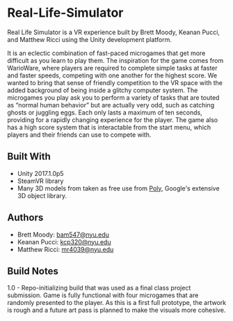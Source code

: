 # Real-Life-Simulator
Real Life Simulator is a VR experience built by Brett Moody, Keanan Pucci, and Matthew Ricci using the Unity development platform.

It is an eclectic combination of fast-paced microgames that get more difficult as you learn to play them. The inspiration for the game comes from WarioWare, where players are required to complete simple tasks at faster and faster speeds, competing with one another for the highest score. We wanted to bring that sense of friendly competition to the VR space with the added background of being inside a glitchy computer system. The microgames you play ask you to perform a variety of tasks that are touted as “normal human behavior” but are actually very odd, such as catching ghosts or juggling eggs. Each only lasts a maximum of ten seconds, providing for a rapidly changing experience for the player. The game also has a high score system that is interactable from the start menu, which players and their friends can use to compete with.

## Built With
* Unity 2017.1.0p5
* SteamVR library
* Many 3D models from taken as free use from [Poly](https://poly.google.com/), Google's extensive 3D object library.

## Authors
* Brett Moody: bam547@nyu.edu
* Keanan Pucci: kcp320@nyu.edu
* Matthew Ricci: mr4039@nyu.edu

## Build Notes
1.0 - Repo-initializing build that was used as a final class project submission. Game is fully functional with four microgames that are randomly presented to the player. As this is a first full prototype, the artwork is rough and a future art pass is planned to make the visuals more cohesive. 
